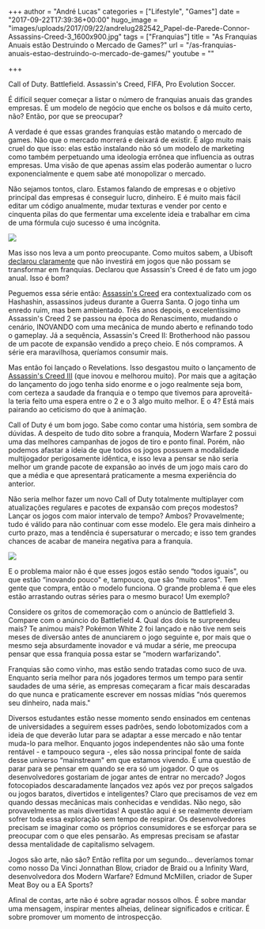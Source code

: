 +++
author = "André Lucas"
categories = ["Lifestyle", "Games"]
date = "2017-09-22T17:39:36+00:00"
hugo_image = "images/uploads/2017/09/22/andrelug282542_Papel-de-Parede-Connor-Assassins-Creed-3_1600x900.jpg"
tags = ["Franquias"]
title = "As Franquias Anuais estão Destruindo o Mercado de Games?"
url = "/as-franquias-anuais-estao-destruindo-o-mercado-de-games/"
youtube = ""

+++


Call of Duty. Battlefield. Assassin's Creed, FIFA, Pro Evolution Soccer.

É difícil sequer começar a listar o número de franquias anuais das grandes empresas. É um modelo de negócio que enche os bolsos e dá muito certo, não? Então, por que se preocupar?

A verdade é que essas grandes franquias estão matando o mercado de games. Não que o mercado morrerá e deixará de existir. É algo muito mais cruel do que isso: elas estão instalando não só um modelo de marketing como também perpetuando uma ideologia errônea que influencia as outras empresas. Uma visão de que apenas assim elas poderão aumentar o lucro exponencialmente e quem sabe até monopolizar o mercado.

Não sejamos tontos, claro. Estamos falando de empresas e o objetivo principal das empresas é conseguir lucro, dinheiro. E é muito mais fácil editar um código anualmente, mudar texturas e vender por cento e cinquenta pilas do que fermentar uma excelente ideia e trabalhar em cima de uma fórmula cujo sucesso é uma incógnita.

<img src="images/uploads/2017/09/22/andrelugmodernwarfare2.jpg" class=" forestry--none" style="float: none;">

Mas isso nos leva a um ponto preocupante. Como muitos sabem, a Ubisoft [declarou claramente](http://localhost:8080/xbox/ubisoft-so-quer-franquias/) que não investirá em jogos que não possam se transformar em franquias. Declarou que Assassin's Creed é de fato um jogo anual. Isso é bom?

Peguemos essa série então: [Assassin's Creed](http://localhost:8080/pc/assassins-creed/) era contextualizado com os Hashashin, assassinos judeus durante a Guerra Santa. O jogo tinha um enredo ruim, mas bem ambientado. Três anos depois, o excelentíssimo Assassin's Creed 2 se passou na época do Renascimento, mudando o cenário, INOVANDO com uma mecânica de mundo aberto e refinando todo o gameplay. Já a sequência, Assassin's Creed II: Brotherhood não passou de um pacote de expansão vendido a preço cheio. E nós compramos. A série era maravilhosa, queríamos consumir mais.

Mas então foi lançado o Revelations. Isso desgastou muito o lançamento de [Assassin's Creed III](http://localhost:8080/playstation/assassins-creed-iii/#) (que inovou e melhorou muito). Por mais que a agitação do lançamento do jogo tenha sido enorme e o jogo realmente seja bom, com certeza a saudade da franquia e o tempo que tivemos para aproveitá-la teria feito uma espera entre o 2 e o 3 algo muito melhor. E o 4? Está mais pairando ao ceticismo do que à animação.

Call of Duty é um bom jogo. Sabe como contar uma história, sem sombra de dúvidas. A despeito de tudo dito sobre a franquia, Modern Warfare 2 possui uma das melhores campanhas de jogos de tiro e ponto final. Porém, não podemos afastar a ideia de que todos os jogos possuem a modalidade multijogador perigosamente idêntica, e isso leva a pensar se não seria melhor um grande pacote de expansão ao invés de um jogo mais caro do que a média e que apresentará praticamente a mesma experiência do anterior.

Não seria melhor fazer um novo Call of Duty totalmente multiplayer com atualizações regulares e pacotes de expansão com preços modestos? Lançar os jogos com maior intervalo de tempo? Ambos? Provavelmente; tudo é válido para não continuar com esse modelo. Ele gera mais dinheiro a curto prazo, mas a tendência é supersaturar o mercado; e isso tem grandes chances de acabar de maneira negativa para a franquia.

<img src="images/uploads/2017/09/22/andrelugsuper_mario_3d_world_run.jpg" class=" forestry--none" style="float: none;">

E o problema maior não é que esses jogos estão sendo “todos iguais", ou que estão “inovando pouco" e, tampouco, que são “muito caros". Tem gente que compra, então o modelo funciona. O grande problema é que eles estão arrastando outras séries para o mesmo buraco! Um exemplo?

Considere os gritos de comemoração com o anúncio de Battlefield 3. Compare com o anúncio do Battlefield 4. Qual dos dois te surpreendeu mais? Te animou mais? Pokémon White 2 foi lançado e não tive nem seis meses de diversão antes de anunciarem o jogo seguinte e, por mais que o mesmo seja absurdamente inovador e vá mudar a série, me preocupa pensar que essa franquia possa estar se “modern warfarizando".

Franquias são como vinho, mas estão sendo tratadas como suco de uva. Enquanto seria melhor para nós jogadores termos um tempo para sentir saudades de uma série, as empresas começaram a ficar mais descaradas do que nunca e praticamente escrever em nossas mídias “nós queremos seu dinheiro, nada mais."

Diversos estudantes estão nesse momento sendo ensinados em centenas de universidades a seguirem esses padrões, sendo lobotomizados com a ideia de que deverão lutar para se adaptar a esse mercado e não tentar muda-lo para melhor. Enquanto jogos independentes não são uma fonte rentável - e tampouco segura -, eles são nossa principal fonte de saída desse universo “mainstream" em que estamos vivendo. É uma questão de parar para se pensar em quando se era só um jogador. O que os desenvolvedores gostariam de jogar antes de entrar no mercado? Jogos fotocopiados descaradamente lançados vez após vez por preços salgados ou jogos baratos, divertidos e inteligentes? Claro que precisamos de vez em quando dessas mecânicas mais conhecidas e vendidas. Não nego, são provavelmente as mais divertidas! A questão aqui é se realmente deveriam sofrer toda essa exploração sem tempo de respirar. Os desenvolvedores precisam se imaginar como os próprios consumidores e se esforçar para se preocupar com o que eles pensarão. As empresas precisam se afastar dessa mentalidade de capitalismo selvagem.

Jogos são arte, não são? Então reflita por um segundo... deveríamos tomar como nosso Da Vinci Jonnathan Blow, criador de Braid ou a Infinity Ward, desenvolvedora dos Modern Warfare? Edmund McMillen, criador de Super Meat Boy ou a EA Sports?

Afinal de contas, arte não é sobre agradar nossos olhos. É sobre mandar uma mensagem, inspirar mentes alheias, delinear significados e criticar. É sobre promover um momento de introspecção.


